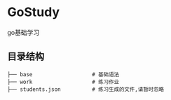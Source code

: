 # GoStudy

go基础学习

## 目录结构

```
├── base                   # 基础语法
├── work                   # 练习作业
├── students.json          # 练习生成的文件,请暂时忽略
```
